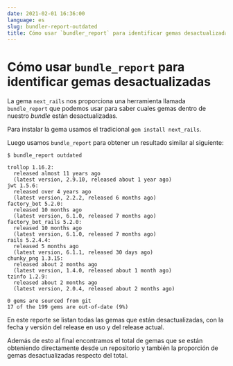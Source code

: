 ```yaml
---
date: 2021-02-01 16:36:00
language: es
slug: bundler-report-outdated
title: Cómo usar `bundler_report` para identificar gemas desactualizadas
---
```


# Cómo usar `bundle_report` para identificar gemas desactualizadas

La gema `next_rails` nos proporciona una herramienta llamada `bundle_report` que
podemos usar para saber cuales gemas dentro de nuestro *bundle* están
desactualizadas.

Para instalar la gema usamos el tradicional `gem install next_rails`.

Luego usamos `bundle_report` para obtener un resultado similar al siguiente:

```
$ bundle_report outdated

trollop 1.16.2:
  released almost 11 years ago
  (latest version, 2.9.10, released about 1 year ago)
jwt 1.5.6:
  released over 4 years ago
  (latest version, 2.2.2, released 6 months ago)
factory_bot 5.2.0:
  released 10 months ago
  (latest version, 6.1.0, released 7 months ago)
factory_bot_rails 5.2.0:
  released 10 months ago
  (latest version, 6.1.0, released 7 months ago)
rails 5.2.4.4:
  released 5 months ago
  (latest version, 6.1.1, released 30 days ago)
chunky_png 1.3.15:
  released about 2 months ago
  (latest version, 1.4.0, released about 1 month ago)
tzinfo 1.2.9:
  released about 2 months ago
  (latest version, 2.0.4, released about 2 months ago)

0 gems are sourced from git
17 of the 199 gems are out-of-date (9%)
```

En este reporte se listan todas las gemas que están desactualizadas, con la
fecha y versión del release en uso y del release actual.

Además de esto al final encontramos el total de gemas que se están obteniendo
directamente desde un repositorio y también la proporción de gemas
desactualizadas respecto del total.
